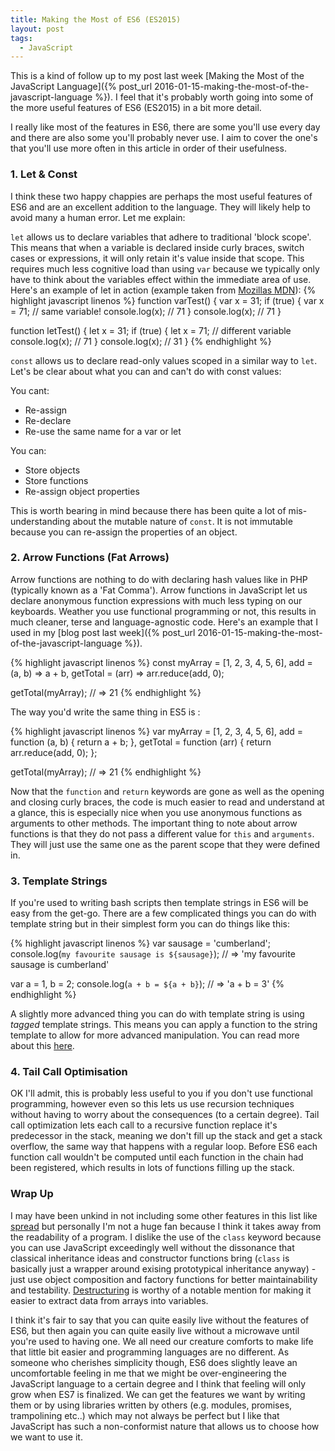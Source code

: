 ```yaml
---
title: Making the Most of ES6 (ES2015)
layout: post
tags:
  - JavaScript
---
```


This is a kind of follow up to my post last week [Making the Most of the JavaScript Language]({% post_url 2016-01-15-making-the-most-of-the-javascript-language %}). I feel that it's probably worth going into some of the more useful features of ES6 (ES2015) in a bit more detail.

I really like most of the features in ES6, there are some you'll use every day and there are also some you'll probably never use. I aim to cover the one's that you'll use more often in this article in order of their usefulness.

### 1. Let & Const
I think these two happy chappies are perhaps the most useful features of ES6 and are an excellent addition to the language. They will likely help to avoid many a human error. Let me explain:

`let` allows us to declare variables that adhere to traditional 'block scope'. This means that when a variable is declared inside curly braces, switch cases or expressions, it will only retain it's value inside that scope. This requires much less cognitive load than using `var` because we typically only have to think about the variables effect within the immediate area of use.
Here's an example of let in action (example taken from [Mozillas MDN](https://developer.mozilla.org/en-US/docs/Web/JavaScript/Reference/Statements/let)):
{% highlight javascript linenos %}
function varTest() {
  var x = 31;
  if (true) {
    var x = 71;  // same variable!
    console.log(x);  // 71
  }
  console.log(x);  // 71
}

function letTest() {
  let x = 31;
  if (true) {
    let x = 71;  // different variable
    console.log(x);  // 71
  }
  console.log(x);  // 31
}
{% endhighlight %}

`const` allows us to declare read-only values scoped in a similar way to `let`. Let's be clear about what you can and can't do with const values:

You cant:

 - Re-assign
 - Re-declare
 - Re-use the same name for a var or let

You can:

 - Store objects
 - Store functions
 - Re-assign object properties

This is worth bearing in mind because there has been quite a lot of mis-understanding about the mutable nature of `const`. It is not immutable because you can re-assign the properties of an object.

### 2. Arrow Functions (Fat Arrows)
Arrow functions are nothing to do with declaring hash values like in PHP (typically known as a 'Fat Comma'). Arrow functions in JavaScript let us declare anonymous function expressions with much less typing on our keyboards. Weather you use functional programming or not, this results in much cleaner, terse and language-agnostic code. Here's an example that I used in my [blog post last week]({% post_url 2016-01-15-making-the-most-of-the-javascript-language %}).

{% highlight javascript linenos %}
const myArray  = [1, 2, 3, 4, 5, 6],
      add      = (a, b) => a + b,
      getTotal = (arr) => arr.reduce(add, 0);

getTotal(myArray); // => 21
{% endhighlight %}

The way you'd write the same thing in ES5 is :

{% highlight javascript linenos %}
var myArray  = [1, 2, 3, 4, 5, 6],
    add      = function (a, b) {
      return a + b;
    },
    getTotal = function (arr) {
      return arr.reduce(add, 0);
    };

getTotal(myArray); // => 21
{% endhighlight %}

Now that the `function` and `return` keywords are gone as well as the opening and closing curly braces, the code is much easier to read and understand at a glance, this is especially nice when you use anonymous functions as arguments to other methods.
The important thing to note about arrow functions is that they do not pass a different value for `this` and `arguments`. They will just use the same one as the parent scope that they were defined in.


### 3. Template Strings
If you're used to writing bash scripts then template strings in ES6 will be easy from the get-go. There are a few complicated things you can do with template string but in their simplest form you can do things like this:

{% highlight javascript linenos %}
  var sausage = 'cumberland';
  console.log(`my favourite sausage is ${sausage}`);
    // => 'my favourite sausage is cumberland'

  var a = 1, b = 2;
  console.log(`a + b = ${a + b}`);
    // => 'a + b = 3'
{% endhighlight %}

A slightly more advanced thing you can do with template string is using *tagged* template strings. This means you can apply a function to the string template to allow for more advanced manipulation. You can read more about this [here](https://developer.mozilla.org/en-US/docs/Web/JavaScript/Reference/template_strings#Tagged_template_strings).

### 4. Tail Call Optimisation
OK I'll admit, this is probably less useful to you if you don't use functional programming, however even so this lets us use recursion techniques without having to worry about the consequences (to a certain degree). Tail call optimization lets each call to a recursive function replace it's predecessor in the stack, meaning we don't fill up the stack and get a stack overflow, the same way that happens with a regular loop. Before ES6 each function call wouldn't be computed until each function in the chain had been registered, which results in lots of functions filling up the stack.

### Wrap Up
I may have been unkind in not including some other features in this list like [spread](https://developer.mozilla.org/en-US/docs/Web/JavaScript/Reference/Operators/Spread_operator) but personally I'm not a huge fan because I think it takes away from the readability of a program. I dislike the use of the `class` keyword because you can use JavaScript exceedingly well without the dissonance that classical inheritance ideas and constructor functions bring (`class` is basically just a wrapper around exising prototypical inheritance anyway) - just use object composition and factory functions for better maintainability and testability.
[Destructuring](https://developer.mozilla.org/en-US/docs/Web/JavaScript/Reference/Operators/Destructuring_assignment) is worthy of a notable mention for making it easier to extract data from arrays into variables.


I think it's fair to say that you can quite easily live without the features of ES6, but then again you can quite easily live without a microwave until you're used to having one. We all need our creature comforts to make life that little bit easier and programming languages are no different. As someone who cherishes simplicity though, ES6 does slightly leave an uncomfortable feeling in me that we might be over-engineering the JavaScript language to a certain degree and I think that feeling will only grow when ES7 is finalized. We can get the features we want by writing them or by using libraries written by others (e.g. modules, promises, trampolining etc..) which may not always be perfect but I like that JavaScript has such a non-conformist nature that allows us to choose how we want to use it.
